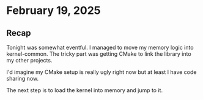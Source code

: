 # February 19, 2025

## Recap

Tonight was somewhat eventful. I managed to move my memory logic into kernel-common. The tricky part was getting CMake to link the library into my other projects.

I'd imagine my CMake setup is really ugly right now but at least I have code sharing now.

The next step is to load the kernel into memory and jump to it.
